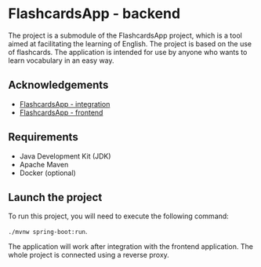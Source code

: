 
# FlashcardsApp - backend

The project is a submodule of the FlashcardsApp project, which is a tool aimed at facilitating the learning of English. The project is based on the use of flashcards. The application is intended for use by anyone who wants to learn vocabulary in an easy way.


## Acknowledgements

 - [FlashcardsApp - integration](https://github.com/GWeronika/FlashcardsApp-integration)
 - [FlashcardsApp - frontend](https://github.com/GWeronika/FlashcardsApp-frontend)


## Requirements

- Java Development Kit (JDK)
- Apache Maven
- Docker (optional)
## Launch the project

To run this project, you will need to execute the following command:

`./mvnw spring-boot:run`.

The application will work after integration with the frontend application. The whole project is connected using a reverse proxy.
